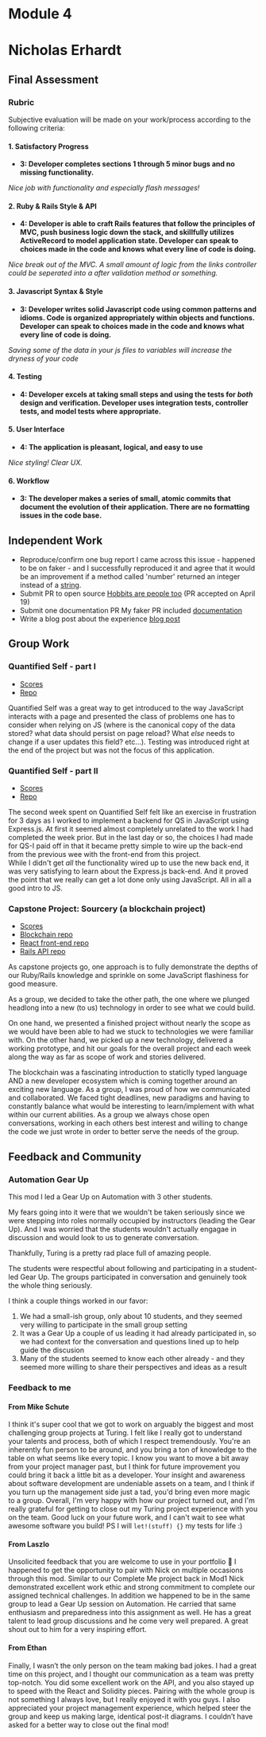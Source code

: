 # Module 4
# Nicholas Erhardt

## Final Assessment

### Rubric

Subjective evaluation will be made on your work/process according to the following criteria:

#### 1. Satisfactory Progress

* **3: Developer completes sections 1 through 5 minor bugs and no missing functionality.**

_Nice job with functionality and especially flash messages!_

#### 2. Ruby & Rails Style & API

* **4: Developer is able to craft Rails features that follow the principles of MVC, push business logic down the stack, and skillfully utilizes ActiveRecord to model application state. Developer can speak to choices made in the code and knows what every line of code is doing.**

_Nice break out of the MVC. A small amount of logic from the links controller could be seperated into a after validation method or something._

#### 3. Javascript Syntax & Style

* **3: Developer writes solid Javascript code using common patterns and idioms. Code is organized appropriately within objects and functions. Developer can speak to choices made in the code and knows what every line of code is doing.**

_Saving some of the data in your js files to variables will increase the dryness of your code_

#### 4. Testing

* **4: Developer excels at taking small steps and using the tests for *both* design and verification. Developer uses integration tests, controller tests, and model tests where appropriate.**

#### 5. User Interface

* **4: The application is pleasant, logical, and easy to use**

_Nice styling! Clear UX._

#### 6. Workflow

* **3: The developer makes a series of small, atomic commits that document the evolution of their application. There are no formatting issues in the code base.**


## Independent Work
* Reproduce/confirm one bug report
I came across this issue - happened to be on faker - and I successfully reproduced it and agree that it would be an improvement if a method called 'number' returned an integer instead of a [string](https://github.com/stympy/faker/issues/237).
* Submit PR to open source
[Hobbits are people too](https://github.com/stympy/faker/commits/master) (PR accepted on April 19)
* Submit one documentation PR
My faker PR included [documentation](https://github.com/stympy/faker/blob/master/doc/hobbit.md)
* Write a blog post about the experience
[blog post](https://ski-climb.github.io/first_open_source_contribution.html)

## Group Work
### Quantified Self - part I
* [Scores](https://github.com/turingschool/ruby-submissions/blob/master/1610-b/4module/quantified-self-part-one/molly_nicke.md)
* [Repo](https://github.com/ski-climb/quantified-self)

Quantified Self was a great way to get introduced to the way JavaScript interacts with a page and presented the class of problems one has to consider when relying on JS (where is the canonical copy of the data stored?  what data should persist on page reload?  What *else* needs to change if a user updates this field? etc...).  Testing was introduced right at the end of the project but was not the focus of this application.

### Quantified Self - part II
* [Scores](https://gist.github.com/ski-climb/d5608580c1bea672b72be04c941a168a)
* [Repo](https://github.com/ski-climb/express-back-end-for-QS)

The second week spent on Quantified Self felt like an exercise in frustration for 3 days as I worked to implement a backend for QS in JavaScript using Express.js.  At first it seemed almost completely unrelated to the work I had completed the week prior.  But in the last day or so, the choices I had made for QS-I paid off in that it became pretty simple to wire up the back-end from the previous wee with the front-end from this project.  
While I didn't get *all* the functionality wired up to use the new back end, it was very satisfying to learn about the Express.js back-end.  And it proved the point that we really can get a lot done only using JavaScript.  All in all a good intro to JS.

### Capstone Project: Sourcery (a blockchain project)
* [Scores](https://github.com/turingschool/ruby-submissions/tree/master/1610-b/4module/capstone_project/lie_ledger)
* [Blockchain repo](https://github.com/ethanbennett/sourcery)
* [React front-end repo](https://github.com/tmikeschu/sourcery-client)
* [Rails API repo](https://github.com/DavidKnott/sourcery-api)

As capstone projects go, one approach is to fully demonstrate the depths of our Ruby/Rails knowledge and sprinkle on some JavaScript flashiness for good measure.  

As a group, we decided to take the other path, the one where we plunged headlong into a new (to us) technology in order to see what we could build.  

On one hand, we presented a finished project without nearly the scope as we would have been able to had we stuck to technologies we were familiar with.  On the other hand, we picked up a new technology, delivered a working prototype, and hit our goals for the overall project and each week along the way as far as scope of work and stories delivered.  

The blockchain was a fascinating introduction to staticlly typed language AND a new developer ecosystem which is coming together around an exciting new language.  As a group, I was proud of how we communicated and collaborated.  We faced tight deadlines, new paradigms and having to constantly balance what would be interesting to learn/implement with what within our current abilities.  As a group we always chose open conversations, working in each others best interest and willing to change the code we just wrote in order to better serve the needs of the group.  

## Feedback and Community

### Automation Gear Up
This mod I led a Gear Up on Automation with 3 other students.  

My fears going into it were that we wouldn't be taken seriously since we were stepping into roles normally occupied by instructors (leading the Gear Up).  And I was worried that the students wouldn't actually engagae in discussion and would look to us to generate conversation.

Thankfully, Turing is a pretty rad place full of amazing people.

The students were respectful about following and participating in a student-led Gear Up.  The groups participated in conversation and genuinely took the whole thing seriously.  

I think a couple things worked in our favor:

1. We had a small-ish group, only about 10 students, and they seemed very willing to participate in the small group setting
2. It was a Gear Up a couple of us leading it had already participated in, so we had context for the conversation and questions lined up to help guide the discusion
3. Many of the students seemed to know each other already - and they seemed more willing to share their perspectives and ideas as a result

### Feedback to me

#### From Mike Schute
I think it's super cool that we got to work on arguably the biggest and most challenging group projects at Turing. I felt like I really got to understand your talents and process, both of which I respect tremendously. You're an inherently fun person to be around, and you bring a ton of knowledge to the table on what seems like every topic. I know you want to move a bit away from your project manager past, but I think for future improvement you could bring it back a little bit as a developer. Your insight and awareness about software development are undeniable assets on a team, and I think if you turn up the management side just a tad, you'd bring even more magic to a group. Overall, I'm very happy with how our project turned out, and I'm really grateful for getting to close out my Turing project experience with you on the team. Good luck on your future work, and I can't wait to see what awesome software you build!
PS I will `let!(stuff) {}` my tests for life :)

#### From Laszlo
Unsolicited feedback that you are welcome to use in your portfolio :slightly_smiling_face:
I happened to get the opportunity to pair with Nick on multiple occasions through this mod. Similar to our Complete Me project back in Mod1 Nick demonstrated excellent work ethic and strong commitment to complete our assigned technical challenges. In addition we happened to be in the same group to lead a Gear Up session on Automation. He carried that same enthusiasm and preparedness into this assignment as well. He has a great talent to lead group discussions and he come very well prepared. A great shout out to him for a very inspiring effort.

#### From Ethan
Finally, I wasn’t the only person on the team making bad jokes. I had a great time on this project, and I thought our communication as a team was pretty top-notch. You did some excellent work on the API, and you also stayed up to speed with the React and Solidity pieces. Pairing with the whole group is not something I always love, but I really enjoyed it with you guys. I also appreciated your project management experience, which helped steer the group and keep us making large, identical post-it diagrams. I couldn’t have asked for a better way to close out the final mod!

